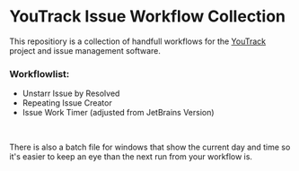 <h1>YouTrack Issue Workflow Collection</h1>
<p>This repositiory is a collection of handfull workflows for the <a href="https://www.jetbrains.com/de-de/youtrack/">YouTrack</a> project and issue management software.</p>

<h3>Workflowlist:</h3>
<ul>
  <li>Unstarr Issue by Resolved</li>
  <li>Repeating Issue Creator</li>
  <li>Issue Work Timer (adjusted from JetBrains Version)</li>
</ul>

<br/>
<p>There is also a batch file for windows that show the current day and time so it's easier to keep an eye than the next run from your workflow is.</p>
